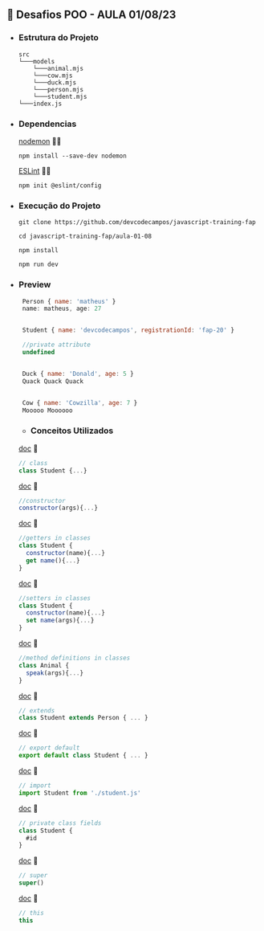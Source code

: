 ## 🚀 Desafios POO - AULA 01/08/23
- ### Estrutura do Projeto
  ```
  src      
  └───models             
      └───animal.mjs
      └───cow.mjs
      └───duck.mjs
      └───person.mjs
      └───student.mjs
  └───index.js
  ```

- ### Dependencias
  
  [nodemon](https://www.npmjs.com/package/nodemon) 📝🔗
   ```
  npm install --save-dev nodemon
   ```

  [ESLint](https://eslint.org/docs/latest/use/getting-started) 📝🔗
   ```
  npm init @eslint/config
   ```

- ### Execução do Projeto
    ```
    git clone https://github.com/devcodecampos/javascript-training-fap

    cd javascript-training-fap/aula-01-08

    npm install

    npm run dev
    ```

  
- ### Preview
   ```js
    Person { name: 'matheus' }
    name: matheus, age: 27


    Student { name: 'devcodecampos', registrationId: 'fap-20' }

    //private attribute
    undefined


    Duck { name: 'Donald', age: 5 }
    Quack Quack Quack


    Cow { name: 'Cowzilla', age: 7 }
    Mooooo Moooooo 
    ```

   - ### Conceitos Utilizados
    [doc](https://developer.mozilla.org/pt-BR/docs/Web/JavaScript/Reference/Classes) 📝
    ```js
    // class
    class Student {...}
    ```
    [doc](https://developer.mozilla.org/pt-BR/docs/Web/JavaScript/Reference/Classes/constructor) 📝
    ```js
    //constructor
    constructor(args){...}
    ```
    [doc](https://developer.mozilla.org/en-US/docs/Web/JavaScript/Reference/Functions/get) 📝
    ```js
    //getters in classes
    class Student {
      constructor(name){...}
      get name(){...}
    }
    ```
    [doc](https://developer.mozilla.org/en-US/docs/Web/JavaScript/Reference/Functions/set) 📝
    ```js
    //setters in classes
    class Student {
      constructor(name){...}
      set name(args){...}
    }
    ```
    [doc](https://developer.mozilla.org/en-US/docs/Web/JavaScript/Reference/Functions/Method_definitions) 📝
    ```js
    //method definitions in classes
    class Animal {
      speak(args){...}
    }
    ```
    [doc](https://developer.mozilla.org/pt-BR/docs/Web/JavaScript/Reference/Classes/extends) 📝
    ```js
    // extends
    class Student extends Person { ... }
    ```
    [doc](https://developer.mozilla.org/pt-BR/docs/Web/JavaScript/Reference/Statements/export) 📝
    ```js
    // export default
    export default class Student { ... }
    ```
    [doc](https://developer.mozilla.org/en-US/docs/Web/JavaScript/Reference/Statements/import) 📝
    ```js
    // import
    import Student from './student.js'
    ```
    [doc](https://developer.mozilla.org/en-US/docs/Web/JavaScript/Reference/Classes/Private_class_fields) 📝
    ```js
    // private class fields
    class Student {
      #id
    }
    ```
    [doc](https://developer.mozilla.org/en-US/docs/Web/JavaScript/Reference/Operators/super) 📝
    ```js
    // super
    super()
    ```
    [doc](https://developer.mozilla.org/en-US/docs/Web/JavaScript/Reference/Operators/this) 📝
    ```js
    // this
    this
    ```
